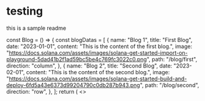 # testing

this is a sample readme

const Blog = () => {
  const blogDatas = [
    {
      name: "Blog 1",
      title: "First Blog",
      date: "2023-01-01",
      content: "This is the content of the first blog.",
      image:
        "https://docs.solana.com/assets/images/solana-get-started-import-on-playground-5dad41b2f1ad59bc5be4c769fc3022c0.png",
      path: "/blog/first",
      direction: "column",
    },
    {
      name: "Blog 2",
      title: "Second Blog",
      date: "2023-02-01",
      content: "This is the content of the second blog.",
      image:
        "https://docs.solana.com/assets/images/solana-get-started-build-and-deploy-6fd5a43e6373d99204790c0db287b943.png",
      path: "/blog/second",
      direction: "row",
    },
  ];
  return (
    <>
